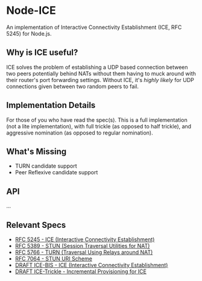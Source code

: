 # Node-ICE
An implementation of Interactive Connectivity Establishment (ICE, RFC 5245) for
Node.js.

## Why is ICE useful?
ICE solves the problem of establishing a UDP based connection between two peers
potentially behind NATs without them having to muck around with their router's
port forwarding settings.  Without ICE, it's *highly likely* for UDP
connections given between two random peers to fail.

## Implementation Details
For those of you who have read the spec(s).  This is a full implementation (not
a lite implementation), with full trickle (as opposed to half trickle), and
aggressive nomination (as opposed to regular nomination).

## What's Missing
* TURN candidate support
* Peer Reflexive candidate support

## API
...

## Relevant Specs
* [RFC 5245 - ICE (Interactive Connectivity Establishment)](https://tools.ietf.org/html/rfc5245)
* [RFC 5389 - STUN (Session Traversal Utilities for NAT)](https://tools.ietf.org/html/rfc5389)
* [RFC 5766 - TURN (Traversal Using Relays around NAT)](https://tools.ietf.org/html/rfc5766)
* [RFC 7064 - STUN URI Scheme](https://tools.ietf.org/html/rfc7064)
* [DRAFT ICE-BIS - ICE (Interactive Connectivity Establishment)](https://tools.ietf.org/html/draft-ietf-ice-rfc5245bis-00)
* [DRAFT ICE-Trickle - Incremental Provisioning for ICE](https://tools.ietf.org/html/draft-ietf-ice-trickle-01)


